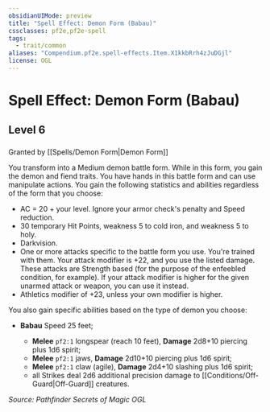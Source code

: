```yaml
---
obsidianUIMode: preview
title: "Spell Effect: Demon Form (Babau)"
cssclasses: pf2e,pf2e-spell
tags:
  - trait/common
aliases: "Compendium.pf2e.spell-effects.Item.X1kkbRrh4zJuDGjl"
license: OGL
---
```

# Spell Effect: Demon Form (Babau)
## Level 6
### 






Granted by [[Spells/Demon Form|Demon Form]]

You transform into a Medium demon battle form. While in this form, you gain the demon and fiend traits. You have hands in this battle form and can use manipulate actions. You gain the following statistics and abilities regardless of the form that you choose:

*   AC = 20 + your level. Ignore your armor check's penalty and Speed reduction.
*   30 temporary Hit Points, weakness 5 to cold iron, and weakness 5 to holy.
*   Darkvision.
*   One or more attacks specific to the battle form you use. You're trained with them. Your attack modifier is +22, and you use the listed damage. These attacks are Strength based (for the purpose of the enfeebled condition, for example). If your attack modifier is higher for the given unarmed attack or weapon, you can use it instead.
*   Athletics modifier of +23, unless your own modifier is higher.

You also gain specific abilities based on the type of demon you choose:

*   **Babau** Speed 25 feet;
    
    *   **Melee** `pf2:1` longspear (reach 10 feet), **Damage** 2d8+10 piercing plus 1d6 spirit;
    *   **Melee** `pf2:1` jaws, **Damage** 2d10+10 piercing plus 1d6 spirit;
    *   **Melee** `pf2:1` claw (agile), **Damage** 2d4+10 slashing plus 1d6 spirit;
    *   all Strikes deal 2d6 additional precision damage to [[Conditions/Off-Guard|Off-Guard]] creatures.

*Source: Pathfinder Secrets of Magic*
*OGL*